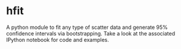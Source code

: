 # hfit
A python module to fit any type of scatter data and generate 95% confidence intervals via bootstrapping.
Take a look at the associated IPython notebook for code and examples.
